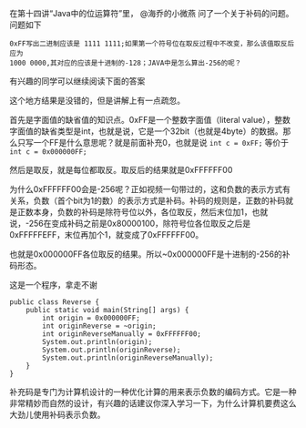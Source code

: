 在第十四讲“Java中的位运算符”里， @海乔的小微燕 问了一个关于补码的问题。问题如下

```
0xFF写出二进制应该是 1111 1111;如果第一个符号位在取反过程中不改变，那么该值取反后应为
1000 0000,其对应的应该是十进制的-128；JAVA中是怎么算出-256的呢？
```

有兴趣的同学可以继续阅读下面的答案

这个地方结果是没错的，但是讲解上有一点疏忽。

首先是字面值的缺省值的知识点。0xFF是一个整数字面值（literal value），整数字面值的缺省类型是int，也就是说，它是一个32bit（也就是4byte）的数据。那么只写一个FF是什么意思呢？就是前面补充0，也就是说
```int c = 0xFF;```
等价于
```int c = 0x000000FF;```

然后是取反，就是每位都取反。取反后的结果就是0xFFFFFF00

为什么0xFFFFFF00会是-256呢？正如视频一句带过的，这和负数的表示方式有关系，负数（首个bit为1的数）的表示方式是补码。补码的规则是，正数的补码就是正数本身，负数的补码是除符号位以外，各位取反，然后末位加1，也就说，-256在变成补码之前是0x80000100，除符号位各位取反之后是0xFFFFFEFF，末位再加个1，就变成了0xFFFFFF00。

也就是0x000000FF各位取反的结果。所以~0x000000FF是十进制的-256的补码形态。

这是一个程序，拿走不谢

```
public class Reverse {
    public static void main(String[] args) {
        int origin = 0x000000FF;
        int originReverse = ~origin;
        int originReverseManually = 0xFFFFFF00;
        System.out.println(origin);
        System.out.println(originReverse);
        System.out.println(originReverseManually);
    }
}
```
补充码是专门为计算机设计的一种优化计算的用来表示负数的编码方式。它是一种非常精妙而自然的设计，有兴趣的话建议你深入学习一下，为什么计算机要费这么大劲儿使用补码表示负数。
